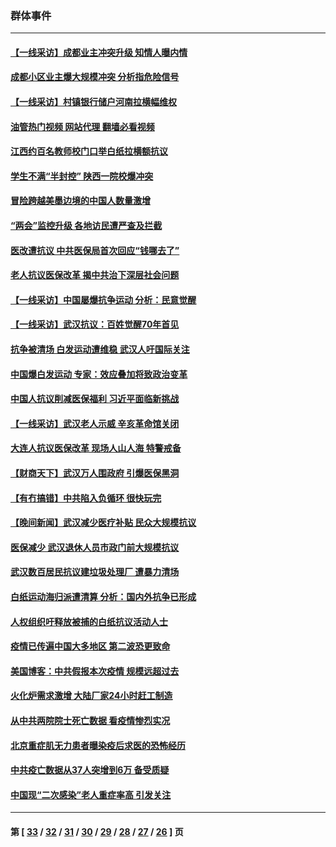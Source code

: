 ### 群体事件
---
#### [【一线采访】成都业主冲突升级 知情人曝内情](../../pages/ncid279/n13965289.md?04172046) 
#### [成都小区业主爆大规模冲突 分析指危险信号](../../pages/ncid279/n13964520.md?04172046) 
#### [【一线采访】村镇银行储户河南拉横幅维权](../../pages/ncid279/n13964555.md?04172046) 
#### [油管热门视频 网站代理 翻墙必看视频](http://138.2.39.72:81/youtube.html?epic-marker?04172046)
#### [江西约百名教师校门口举白纸拉横额抗议](../../pages/ncid279/n13958579.md?04172046) 
#### [学生不满“半封控” 陕西一院校爆冲突](../../pages/ncid279/n13946647.md?04172046) 
#### [冒险跨越美墨边境的中国人数量激增](../../pages/ncid279/n13946742.md?04172046) 
#### [“两会”监控升级 各地访民遭严查及拦截](../../pages/ncid279/n13942702.md?04172046) 
#### [医改遭抗议 中共医保局首次回应“钱哪去了”](../../pages/ncid279/n13938290.md?04172046) 
#### [老人抗议医保改革 揭中共治下深层社会问题](../../pages/ncid279/n13934963.md?04172046) 
#### [【一线采访】中国屡爆抗争运动 分析：民意觉醒](../../pages/ncid279/n13934024.md?04172046) 
#### [【一线采访】武汉抗议：百姓觉醒70年首见](../../pages/ncid279/n13931265.md?04172046) 
#### [抗争被清场 白发运动遭维稳 武汉人吁国际关注](../../pages/ncid279/n13931147.md?04172046) 
#### [中国爆白发运动 专家：效应叠加将致政治变革](../../pages/ncid279/n13931004.md?04172046) 
#### [中国人抗议削减医保福利 习近平面临新挑战](../../pages/ncid279/n13930530.md?04172046) 
#### [【一线采访】武汉老人示威 辛亥革命馆关闭](../../pages/ncid279/n13930368.md?04172046) 
#### [大连人抗议医保改革 现场人山人海 特警戒备](../../pages/ncid279/n13930248.md?04172046) 
#### [【财商天下】武汉万人围政府 引爆医保黑洞](../../pages/ncid279/n13927281.md?04172046) 
#### [【有冇搞错】中共陷入负循环 很快玩完](../../pages/ncid279/n13926140.md?04172046) 
#### [【晚间新闻】武汉减少医疗补贴 民众大规模抗议](../../pages/ncid279/n13925524.md?04172046) 
#### [医保减少 武汉退休人员市政门前大规模抗议](../../pages/ncid279/n13925389.md?04172046) 
#### [武汉数百居民抗议建垃圾处理厂 遭暴力清场](../../pages/ncid279/n13922269.md?04172046) 
#### [白纸运动海归派遭清算 分析：国内外抗争已形成](../../pages/ncid279/n13919416.md?04172046) 
#### [人权组织吁释放被捕的白纸抗议活动人士](../../pages/ncid279/n13917517.md?04172046) 
#### [疫情已传遍中国大多地区 第二波恐更致命](../../pages/ncid279/n13914332.md?04172046) 
#### [美国博客：中共假报本次疫情 规模远超过去](../../pages/ncid279/n13912604.md?04172046) 
#### [火化炉需求激增 大陆厂家24小时赶工制造](../../pages/ncid279/n13912205.md?04172046) 
#### [从中共两院院士死亡数据 看疫情惨烈实况](../../pages/ncid279/n13910619.md?04172046) 
#### [北京重症肌无力患者曝染疫后求医的恐怖经历](../../pages/ncid279/n13909480.md?04172046) 
#### [中共疫亡数据从37人突增到6万 备受质疑](../../pages/ncid279/n13907051.md?04172046) 
#### [中国现“二次感染”老人重症率高 引发关注](../../pages/ncid279/n13906493.md?04172046) 

---
#### 第 [ [33](./33.md?04172046) / [32](./32.md?04172046) / [31](./31.md?04172046) / [30](./30.md?04172046) / [29](./29.md?04172046) / [28](./28.md?04172046) / [27](./27.md?04172046) / [26](./26.md?04172046) ] 页
